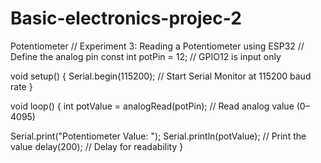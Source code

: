 # Basic-electronics-projec-2
Potentiometer 
// Experiment 3: Reading a Potentiometer using ESP32
// Define the analog pin
const int potPin = 12;
// GPIO12 is input only

void setup() {
  Serial.begin(115200);
  // Start Serial Monitor at 115200 baud rate
}

void loop() {
  int potValue = analogRead(potPin);
  // Read analog value (0–4095)

  Serial.print("Potentiometer Value: ");
  Serial.println(potValue);
  // Print the value
  delay(200);
  // Delay for readability
}
